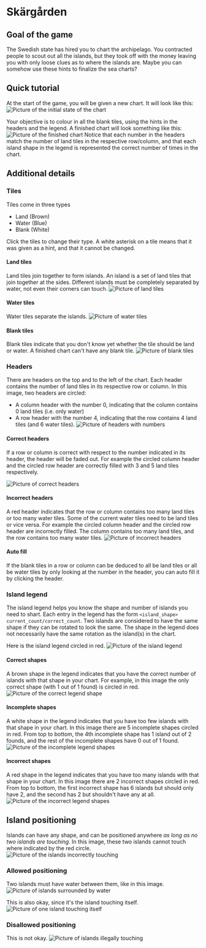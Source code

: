 # Skärgården

## Goal of the game

The Swedish state has hired you to chart the archipelago. You contracted people to scout out all the islands, but they took off with the money leaving you with only loose clues as to where the islands are. Maybe you can somehow use these hints to finalize the sea charts?

## Quick tutorial

At the start of the game, you will be given a new chart. It will look like this:
![Picture of the initial state of the chart](images/new-game.png "New game")

Your objective is to colour in all the blank tiles, using the hints in the headers and the legend. A finished chart will look something like this:
![Picture of the finished chart](images/completed-game.png "Finished chart")
Notice that each number in the headers match the number of land tiles in the respective row/column, and that each island shape in the legend is represented the correct number of times in the chart.

## Additional details

### Tiles

Tiles come in three types
- Land (Brown)
- Water (Blue)
- Blank (White)

Click the tiles to change their type. A white asterisk on a tile means that it was given as a hint, and that it cannot be changed.

#### Land tiles

Land tiles join together to form islands. An island is a set of land tiles that join together at the sides. Different islands must be completely separated by water, not even their corners can touch.
![Picture of land tiles](images/concepts-tile-land.png "Land tiles circled in red")

#### Water tiles

Water tiles separate the islands.
![Picture of water tiles](images/concepts-tile-water.png "Water tiles circled in red")

#### Blank tiles

Blank tiles indicate that you don't know yet whether the tile should be land or water. A finished chart can't have any blank tile.
![Picture of blank tiles](images/concepts-tile-blank.png "Blank tiles circled in red")

### Headers

There are headers on the top and to the left of the chart. Each header contains the number of land tiles in its respective row or column. In this image, two headers are circled: 
- A column header with the number 0, indicating that the column contains 0 land tiles (i.e. only water)
- A row header with the number 4, indicating that the row contains 4 land tiles (and 6 water tiles).
![Picture of headers with numbers](images/concepts-header-numbers.png "Two headers circled: one column header with 0 land tiles, and one row header with 4 land tiles")

#### Correct headers

If a row or column is correct with respect to the number indicated in its header, the header will be faded out. For example the circled column header and the circled row header are correctly filled with 3 and 5 land tiles respectively.

![Picture of correct headers](images/concepts-header-correct.png "Two correct headers circled: one column header with 3 land tiles, and one row header with 5 land tiles")

#### Incorrect headers

A red header indicates that the row or column contains too many land tiles or too many water tiles. Some of the current water tiles need to be land tiles or vice versa. For example the circled column header and the circled row header are incorrectly filled. The column contains too many land tiles, and the row contains too many water tiles.
![Picture of incorrect headers](images/concepts-header-incorrect.png "Two incorrect headers circled: one column header with too many land tiles (6 instead of 3), and one row header with too many water tiles (7 instead of 6)")

#### Auto fill

If the blank tiles in a row or column can be deduced to all be land tiles or all be water tiles by only looking at the number in the header, you can auto fill it by clicking the header.

### Island legend

The island legend helps you know the shape and number of islands you need to shart. Each entry in the legend has the form `<island_shape> current_count/correct_count`. Two islands are considered to have the same shape if they can be rotated to look the same. The shape in the legend does not necessarily have the same rotation as the island(s) in the chart. 

Here is the island legend circled in red.
![Picture of the island legend](images/concepts-legend.png "The island legend circled in red")

#### Correct shapes

A brown shape in the legend indicates that you have the correct number of islands with that shape in your chart. For example, in this image the only correct shape (with 1 out of 1 found) is circled in red.
![Picture of the correct legend shape](images/concepts-legend-correct.png "The correct shape circled in red")

#### Incomplete shapes

A white shape in the legend indicates that you have too few islands with that shape in your chart. In this image there are 5 incomplete shapes circled in red. From top to bottom, the 4th incomplete shape has 1 island out of 2 founds, and the rest of the incomplete shapes have 0 out of 1 found.
![Picture of the incomplete legend shapes](images/concepts-legend-incomplete.png "The incomplete shapes circled in red")

#### Incorrect shapes

A red shape in the legend indicates that you have too many islands with that shape in your chart. In this image there are 2 incorrect shapes circled in red. From top to bottom, the first incorrect shape has 6 islands but should only have 2, and the second has 2 but shouldn't have any at all.
![Picture of the incorrect legend shapes](images/concepts-legend-incorrect.png "The incorrect shapes circled in red")

## Island positioning

Islands can have any shape, and can be positioned anywhere *as long as no two islands are touching*. In this image, these two islands cannot touch where indicated by the red circle.
![Picture of the islands incorrectly touching](images/concepts-islands-touching.png "Islands cannot touch where indicated by the red circle")

### Allowed positioning

Two islands must have water between them, like in this image.
![Picture of islands surrounded by water](images/islands-need-to-have-water.png "There needs to be water in between islands")

This is also okay, since it's the island touching itself.
![Picture of one island touching itself](images/island-can-touch-self.png "An island can touch itself")

### Disallowed positioning

This is not okay.
![Picture of islands illegally touching](images/islands-cannot-touch.png "These two islands cannot touch like this")
